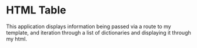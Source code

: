 # HTML Table

This application displays information being passed via a route to my template, and iteration through a list of dictionaries and displaying it through my html.
